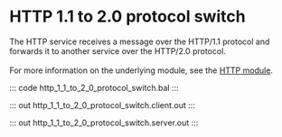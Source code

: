 # HTTP 1.1 to 2.0 protocol switch

The HTTP service receives a message over the HTTP/1.1 protocol and forwards it
to another service over the HTTP/2.0 protocol.<br/><br/>
For more information on the underlying module, 
see the [HTTP module](https://docs.central.ballerina.io/ballerina/http/latest/).

::: code http_1_1_to_2_0_protocol_switch.bal :::

::: out http_1_1_to_2_0_protocol_switch.client.out :::

::: out http_1_1_to_2_0_protocol_switch.server.out :::